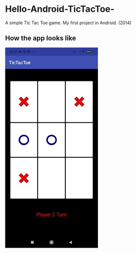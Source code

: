 # Hello-Android-TicTacToe-
A simple Tic Tac Toe game. My first project in Android. (2014)

## How the app looks like
![alt text](https://github.com/george50450/Hello-Android-TicTacToe-/blob/master/Screenshots/1621369456304.jpg?raw=true)

